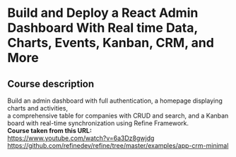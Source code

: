 # Build and Deploy a React Admin Dashboard With Real time Data, Charts, Events, Kanban, CRM, and More
## Course description
Build an admin dashboard with full authentication, a homepage displaying charts and activities, \
a comprehensive table for companies with CRUD and search, and a Kanban board with real-time synchronization using Refine Framework.\
**Course taken from this URL:** \
https://www.youtube.com/watch?v=6a3Dz8gwjdg \
https://github.com/refinedev/refine/tree/master/examples/app-crm-minimal